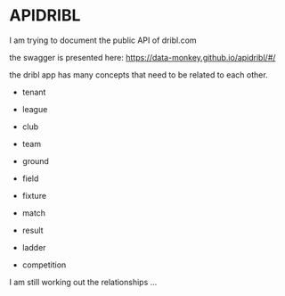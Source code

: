 # APIDRIBL #

I am trying to document the public API of dribl.com

the swagger is presented here: https://data-monkey.github.io/apidribl/#/


the dribl app has many concepts that need to be related to each other. 

  * tenant

  * league
  
  * club
  
  * team
  
  * ground
  
  * field
  
  * fixture
  
  * match
  
  * result 
  
  * ladder
  
  * competition


I am still working out the relationships ...
